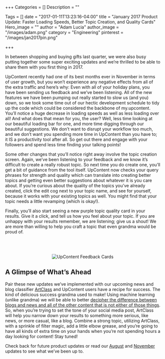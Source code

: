 +++
Categories = []
Description = ""

Tags = []
date = "2017-01-11T13:23:16-04:00"
title = "January 2017 Product Update: Faster Loading Speeds, Better Topic Creation, and Quality Cards"
Hero_image = ""
author = "Adam Lucia"
author_image = "/images/adam.png"
category = "Engineering"
pinterest = "/images/jan2017pin.png"

+++

In between shopping and buying gifts last quarter, we were also busy putting together some super exciting updates and we’re thrilled to be able to share them with you first thing in 2017.

UpContent recently had one of its best months ever in November in terms of user growth, but you won’t experience any negative effects from all of the extra traffic and here’s why: Even with all of your holiday plans, you have been sending us feedback and we’ve been listening. All of the new features we have been pumping out really started to slow us (and you) down, so we took some time out of our hectic development schedule to tidy up the code which could be considered the backbone of my.upcontent. You’ll notice a huge decrease in loading speeds as well as less loading over all! And what does that mean for you, the user? Well, less time looking at our beautiful loading bar for one, and more time digging through our beautiful suggestions. We don’t want to disrupt your workflow too much, and we don’t want you spending more time in UpContent than you have to; it IS a productivity tool after all. So get out there and engage with your followers and spend less time finding your talking points!

Some other changes that you’ll notice right away involve the topic creation screen. Again, we’ve been listening to your feedback and we know it’s difficult to create a really robust topic. So next time you do create one, you’ll get a bit of guidance from the tool itself. UpContent now checks your query phrases for strength and quality which can translate into creating better topics and getting even better suggestions about whatever it is you care about. If you’re curious about the quality of the topics you’ve already created, click the edit cog next to your topic name, and see for yourself, because it works with your existing topics as well. You might find that your topic needs a little revamping (which is okay!).

Finally, you’ll also start seeing a new purple topic quality card in your results. Give it a click, and tell us how you feel about your topic. If you are unhappy with your results remember, we are listening; give us a shout! We are more than willing to help you craft a topic that even grandma would be proud of.

<p style="text-align: center;"><img src="/images/suggestion-feedback-cards.png" alt="UpContent Feedback Cards" style="margin-top: 50px;"></p>

## A Glimpse of What’s Ahead

Pair these new updates we’ve implemented with our upcoming news and blog classifier [ArtClass](/post/machine-learning-for-curation) and UpContent users have a recipe for success. The kind of delicious success grandma used to make! Using machine learning (unlike grandma) we will be able to better [decipher the difference between blogs and news and all of the other content that is not either of those things](http://upcontent.com/post/machine-learning-for-curation). So, when you’re trying to set the tone of your social media post, ArtClass will help you narrow down your results to something more serious, like news, or more casual, like a blog. Combine a strong topic, utilizing ArtClass, with a sprinkle of filter magic, add a little elbow grease, and you’re going to have all kinds of extra time on your hands when you’re not spending hours a day looking for content! Stay tuned!

Check back for future product updates or read our [August](/post/august-product-update) and [November](/post/november-2016-product-update) updates to see what we’ve been up to.
